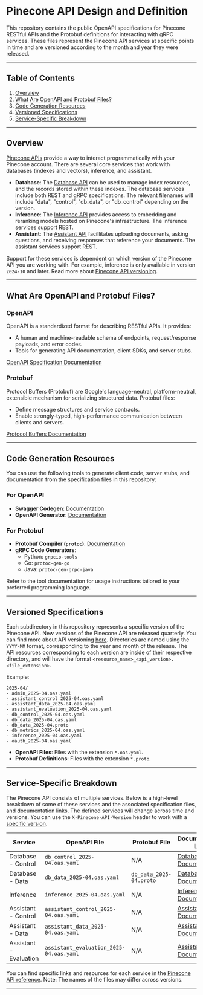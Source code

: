 # Pinecone API Design and Definition

This repository contains the public OpenAPI specifications for Pinecone RESTful APIs and the Protobuf definitions for interacting with gRPC services.
These files represent the Pinecone API services at specific points in time and are versioned according to the month and year they were released.

---

## Table of Contents

1. [Overview](#overview)
2. [What Are OpenAPI and Protobuf Files?](#what-are-openapi-and-protobuf-files)
3. [Code Generation Resources](#code-generation-resources)
4. [Versioned Specifications](#versioned-specifications)
5. [Service-Specific Breakdown](#service-specific-breakdown)

---

## Overview

[Pinecone APIs](https://docs.pinecone.io/reference/api/introduction) provide a way to interact programmatically with your Pinecone account. There are several core services that work with databases (indexes and vectors), inference, and assistant.

- **Database**: The [Database API](https://docs.pinecone.io/reference/api/introduction#database-api) can be used to manage index resources, and the records stored within these indexes. The database services include
  both REST and gRPC specifications. The relevant filenames will include "data", "control", "db_data", or "db_control" depending on the version.
- **Inference**: The [Inference API](https://docs.pinecone.io/guides/inference/understanding-inference) provides access to embedding and reranking models hosted on Pinecone's infrastructure. The inference
  services support REST.
- **Assistant**: The [Assistant API](https://docs.pinecone.io/guides/assistant/overview) facillitates uploading documents, asking questions, and receiving responses that reference your documents. The assistant services support REST.

Support for these services is dependent on which version of the Pinecone API you are working with. For example, inference is only available in version `2024-10` and later.
Read more about [Pinecone API versioning](https://docs.pinecone.io/reference/api/versioning).

---

## What Are OpenAPI and Protobuf Files?

### OpenAPI

OpenAPI is a standardized format for describing RESTful APIs. It provides:

- A human and machine-readable schema of endpoints, request/response payloads, and error codes.
- Tools for generating API documentation, client SDKs, and server stubs.

[OpenAPI Specification Documentation](https://swagger.io/specification/)

### Protobuf

Protocol Buffers (Protobuf) are Google's language-neutral, platform-neutral, extensible mechanism for serializing structured data. Protobuf files:

- Define message structures and service contracts.
- Enable strongly-typed, high-performance communication between clients and servers.

[Protocol Buffers Documentation](https://protobuf.dev/)

---

## Code Generation Resources

You can use the following tools to generate client code, server stubs, and documentation from the specification files in this repository:

### For OpenAPI

- **Swagger Codegen**: [Documentation](https://swagger.io/tools/swagger-codegen/)
- **OpenAPI Generator**: [Documentation](https://openapi-generator.tech/)

### For Protobuf

- **Protobuf Compiler (`protoc`)**: [Documentation](https://protobuf.dev/reference/protoc/)
- **gRPC Code Generators**:
  - Python: `grpcio-tools`
  - Go: `protoc-gen-go`
  - Java: `protoc-gen-grpc-java`

Refer to the tool documentation for usage instructions tailored to your preferred programming language.

---

## Versioned Specifications

Each subdirectory in this repository represents a specific version of the Pinecone API. New versions of the Pinecone API are released quarterly. You can find more about API versioning [here](https://docs.pinecone.io/reference/api/versioning).
Directories are named using the `YYYY-MM` format, corresponding to the year and month of the release.
The API resources corresponding to each version are inside of their respective directory, and will have the format `<resource_name>_<api_version>.<file_extension>`.

Example:

```
2025-04/
- admin_2025-04.oas.yaml
- assistant_control_2025-04.oas.yaml
- assistant_data_2025-04.oas.yaml
- assistant_evaluation_2025-04.oas.yaml
- db_control_2025-04.oas.yaml
- db_data_2025-04.oas.yaml
- db_data_2025-04.proto
- db_metrics_2025-04.oas.yaml
- inference_2025-04.oas.yaml
- oauth_2025-04.oas.yaml
```

- **OpenAPI Files**: Files with the extension `*.oas.yaml`.
- **Protobuf Definitions**: Files with the extension `*.proto`.

---

## Service-Specific Breakdown

The Pinecone API consists of multiple services. Below is a high-level breakdown of some of these services and the associated specification files, and documentation links. The defined services will change across time and versions. You can use the `X-Pinecone-API-Version` header to work with a [specific version](https://docs.pinecone.io/reference/api/versioning#specify-an-api-version).

| Service                | OpenAPI File                            | Protobuf File           | Documentation Link                                                                           |
| ---------------------- | --------------------------------------- | ----------------------- | -------------------------------------------------------------------------------------------- |
| Database - Control     | `db_control_2025-04.oas.yaml`           | N/A                     | [Database Documentation](https://docs.pinecone.io/reference/api/introduction#database-api)   |
| Database - Data        | `db_data_2025-04.oas.yaml`              | `db_data_2025-04.proto` | [Database Documentation](https://docs.pinecone.io/reference/api/introduction#database-api)   |
| Inference              | `inference_2025-04.oas.yaml`            | N/A                     | [Inference Documentation](https://docs.pinecone.io/reference/api/introduction#inference-api) |
| Assistant - Control    | `assistant_control_2025-04.oas.yaml`    | N/A                     | [Assistant Documentation](https://docs.pinecone.io/reference/api/introduction#assistant-api) |
| Assistant - Data       | `assistant_data_2025-04.oas.yaml`       | N/A                     | [Assistant Documentation](https://docs.pinecone.io/reference/api/introduction#assistant-api) |
| Assistant - Evaluation | `assistant_evaluation_2025-04.oas.yaml` | N/A                     | [Assistant Documentation](https://docs.pinecone.io/reference/api/introduction#assistant-api) |

You can find specific links and resources for each service in the [Pinecone API reference](https://docs.pinecone.io/reference/api/introduction). Note: The names of the files may differ across versions.

---
